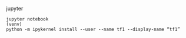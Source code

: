 jupyter
```angular2html
jupyter notebook
(venv)
python -m ipykernel install --user --name tf1 --display-name “tf1”
```
